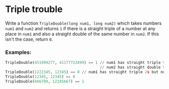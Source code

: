 # Triple trouble
Write a function `TripleDouble(long num1, long num2)` which takes numbers
`num1` and `num2` and returns `1` if there is a straight triple of a number at
any place in `num1` and also a straight double of the same number in `num2`.
If this isn't the case, return `0`.

### Examples:

```Python
TripleDouble(451999277, 41177722899) == 1 // num1 has straight triple 999s and 
                                          // num2 has straight double 99s
TripleDouble(1222345, 12345) == 0 // num1 has straight triple 2s but num2 has only a single 2
TripleDouble(12345, 12345) == 0
TripleDouble(666789, 12345667) == 1
```
